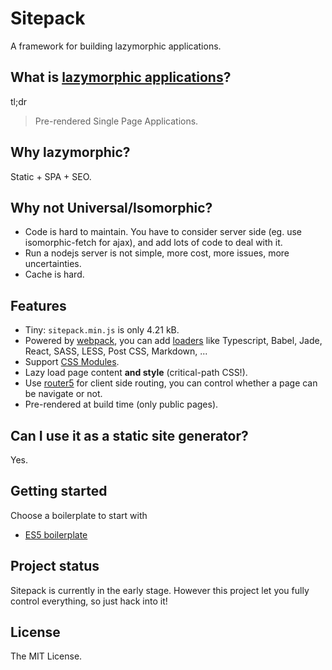 # Sitepack
A framework for building lazymorphic applications.


## What is [lazymorphic applications](https://blog.andyet.com/2015/05/18/lazymorphic-apps-bringing-back-static-web)?
tl;dr
> Pre-rendered Single Page Applications.


## Why lazymorphic?
Static + SPA + SEO.


## Why not Universal/Isomorphic?
- Code is hard to maintain. You have to consider server side (eg. use isomorphic-fetch for ajax), and add lots of code to deal with it.
- Run a nodejs server is not simple, more cost, more issues, more uncertainties.
- Cache is hard.


## Features
- Tiny: `sitepack.min.js` is only 4.21 kB.
- Powered by [webpack](https://webpack.github.io/), you can add [loaders](https://webpack.github.io/docs/list-of-loaders.html) like Typescript, Babel, Jade, React, SASS, LESS, Post CSS, Markdown, ...
- Support [CSS Modules](https://github.com/css-modules/css-modules).
- Lazy load page content **and style** (critical-path CSS!).
- Use [router5](http://router5.github.io/) for client side routing, you can control whether a page can be navigate or not.
- Pre-rendered at build time (only public pages).


## Can I use it as a static site generator?
Yes.


## Getting started
Choose a boilerplate to start with
- [ES5 boilerplate](https://github.com/sitepack/es5-boilerplate)


## Project status
Sitepack is currently in the early stage. However this project let you fully control everything, so just hack into it!


## License
The MIT License.

